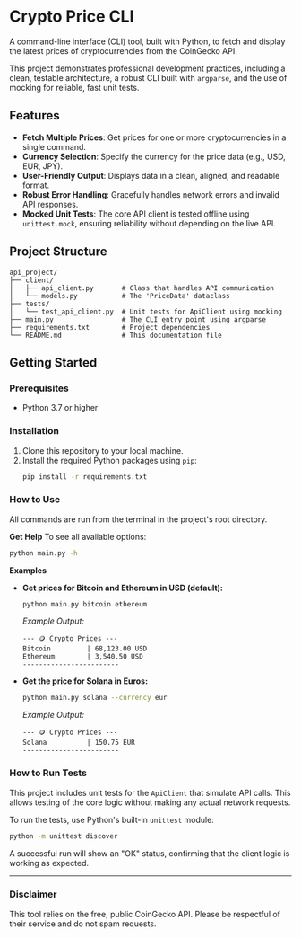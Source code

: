 # Crypto Price CLI

A command-line interface (CLI) tool, built with Python, to fetch and display the latest prices of cryptocurrencies from the CoinGecko API.

This project demonstrates professional development practices, including a clean, testable architecture, a robust CLI built with `argparse`, and the use of mocking for reliable, fast unit tests.

## Features

-   **Fetch Multiple Prices**: Get prices for one or more cryptocurrencies in a single command.
-   **Currency Selection**: Specify the currency for the price data (e.g., USD, EUR, JPY).
-   **User-Friendly Output**: Displays data in a clean, aligned, and readable format.
-   **Robust Error Handling**: Gracefully handles network errors and invalid API responses.
-   **Mocked Unit Tests**: The core API client is tested offline using `unittest.mock`, ensuring reliability without depending on the live API.

## Project Structure

```
api_project/
├── client/
│   ├── api_client.py       # Class that handles API communication
│   └── models.py           # The 'PriceData' dataclass
├── tests/
│   └── test_api_client.py  # Unit tests for ApiClient using mocking
├── main.py                 # The CLI entry point using argparse
├── requirements.txt        # Project dependencies
└── README.md               # This documentation file
```

## Getting Started

### Prerequisites

-   Python 3.7 or higher

### Installation

1.  Clone this repository to your local machine.
2.  Install the required Python packages using `pip`:
    ```bash
    pip install -r requirements.txt
    ```

### How to Use

All commands are run from the terminal in the project's root directory.

**Get Help**
To see all available options:
```bash
python main.py -h
```

**Examples**

-   **Get prices for Bitcoin and Ethereum in USD (default):**
    ```bash
    python main.py bitcoin ethereum
    ```
    *Example Output:*
    ```
    --- 🪙 Crypto Prices ---
    Bitcoin         | 68,123.00 USD
    Ethereum        | 3,540.50 USD
    ------------------------
    ```

-   **Get the price for Solana in Euros:**
    ```bash
    python main.py solana --currency eur
    ```
    *Example Output:*
    ```
    --- 🪙 Crypto Prices ---
    Solana          | 150.75 EUR
    ------------------------
    ```

### How to Run Tests

This project includes unit tests for the `ApiClient` that simulate API calls. This allows testing of the core logic without making any actual network requests.

To run the tests, use Python's built-in `unittest` module:
```bash
python -m unittest discover
```
A successful run will show an "OK" status, confirming that the client logic is working as expected.

---

### **Disclaimer**

This tool relies on the free, public CoinGecko API. Please be respectful of their service and do not spam requests.
